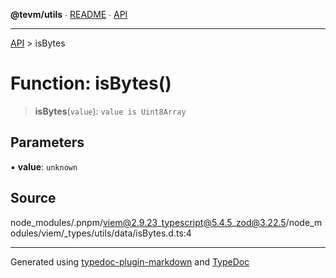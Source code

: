 **@tevm/utils** ∙ [README](../README.md) ∙ [API](../API.md)

***

[API](../API.md) > isBytes

# Function: isBytes()

> **isBytes**(`value`): `value is Uint8Array`

## Parameters

▪ **value**: `unknown`

## Source

node\_modules/.pnpm/viem@2.9.23\_typescript@5.4.5\_zod@3.22.5/node\_modules/viem/\_types/utils/data/isBytes.d.ts:4

***
Generated using [typedoc-plugin-markdown](https://www.npmjs.com/package/typedoc-plugin-markdown) and [TypeDoc](https://typedoc.org/)
